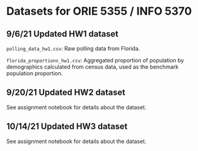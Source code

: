 # Datasets for ORIE 5355 / INFO 5370

## 9/6/21 Updated HW1 dataset

``polling_data_hw1.csv``: Raw polling data from Florida.

``florida_proportions_hw1.csv``: Aggregated proportion of population by demographics calculated from census data, used as the benchmark population proportion.

## 9/20/21 Updated HW2 dataset

See assignment notebook for details about the dataset.

## 10/14/21 Updated HW3 dataset

See assignment notebook for details about the dataset.

